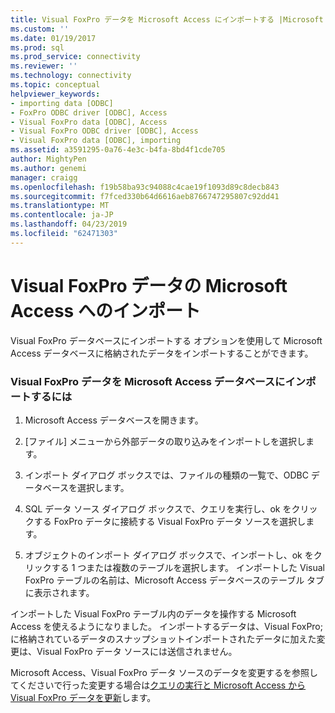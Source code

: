 ```yaml
---
title: Visual FoxPro データを Microsoft Access にインポートする |Microsoft Docs
ms.custom: ''
ms.date: 01/19/2017
ms.prod: sql
ms.prod_service: connectivity
ms.reviewer: ''
ms.technology: connectivity
ms.topic: conceptual
helpviewer_keywords:
- importing data [ODBC]
- FoxPro ODBC driver [ODBC], Access
- Visual FoxPro data [ODBC], Access
- Visual FoxPro ODBC driver [ODBC], Access
- Visual FoxPro data [ODBC], importing
ms.assetid: a3591295-0a76-4e3c-b4fa-8bd4f1cde705
author: MightyPen
ms.author: genemi
manager: craigg
ms.openlocfilehash: f19b58ba93c94088c4cae19f1093d89c8decb843
ms.sourcegitcommit: f7fced330b64d6616aeb8766747295807c92dd41
ms.translationtype: MT
ms.contentlocale: ja-JP
ms.lasthandoff: 04/23/2019
ms.locfileid: "62471303"
---
```

# <a name="importing-visual-foxpro-data-into-microsoft-access"></a>Visual FoxPro データの Microsoft Access へのインポート
Visual FoxPro データベースにインポートする オプションを使用して Microsoft Access データベースに格納されたデータをインポートすることができます。  
  
### <a name="to-import-visual-foxpro-data-into-a-microsoft-access-database"></a>Visual FoxPro データを Microsoft Access データベースにインポートするには  
  
1.  Microsoft Access データベースを開きます。  
  
2.  [ファイル] メニューから外部データの取り込みをインポートしを選択します。  
  
3.  インポート ダイアログ ボックスでは、ファイルの種類の一覧で、ODBC データベースを選択します。  
  
4.  SQL データ ソース ダイアログ ボックスで、クエリを実行し、ok をクリックする FoxPro データに接続する Visual FoxPro データ ソースを選択します。  
  
5.  オブジェクトのインポート ダイアログ ボックスで、インポートし、ok をクリックする 1 つまたは複数のテーブルを選択します。 インポートした Visual FoxPro テーブルの名前は、Microsoft Access データベースのテーブル タブに表示されます。  
  
 インポートした Visual FoxPro テーブル内のデータを操作する Microsoft Access を使えるようになりました。 インポートするデータは、Visual FoxPro; に格納されているデータのスナップショットインポートされたデータに加えた変更は、Visual FoxPro データ ソースには送信されません。  
  
 Microsoft Access、Visual FoxPro データ ソースのデータを変更するを参照してくださいで行った変更する場合は[クエリの実行と Microsoft Access から Visual FoxPro データを更新](../../odbc/microsoft/querying-and-updating-visual-foxpro-data-from-microsoft-access.md)します。
